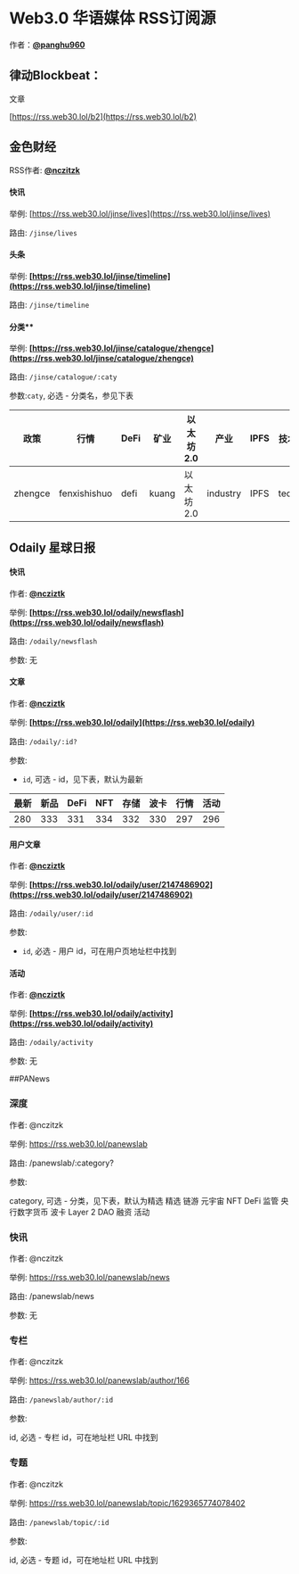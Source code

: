 # Web3.0 华语媒体 RSS订阅源
作者：**[@panghu960](https://twitter.com/panghu960)**

## 律动Blockbeat：

文章

[https://rss.web30.lol/b2](https://rss.web30.lol/b2)

##  金色财经

RSS作者: **[@nczitzk](https://github.com/nczitzk)**

#### 快讯

举例: [https://rss.web30.lol/jinse/lives](https://rss.web30.lol/jinse/lives)

路由: `/jinse/lives`

#### 头条

举例: **[https://rss.web30.lol/jinse/timeline](https://rss.web30.lol/jinse/timeline)**

路由: `/jinse/timeline`

#### 分类**

举例: **[https://rss.web30.lol/jinse/catalogue/zhengce](https://rss.web30.lol/jinse/catalogue/zhengce)**

路由: `/jinse/catalogue/:caty`

参数:`caty`, 必选 - 分类名，参见下表

| 政策 | 行情 | DeFi | 矿业 | 以太坊 2.0 | 产业 | IPFS | 技术 | 百科 | 研报 |
| --- | --- | --- | --- | --- | --- | --- | --- | --- | --- |
| zhengce | fenxishishuo | defi | kuang | 以太坊 2.0 | industry | IPFS | tech | baike | capitalmarket |

## Odaily 星球日报

#### 快讯

作者: **[@ncziztk](https://github.com/ncziztk)**

举例: **[https://rss.web30.lol/odaily/newsflash](https://rss.web30.lol/odaily/newsflash)**

路由: `/odaily/newsflash`

参数: 无

#### 文章

作者: **[@ncziztk](https://github.com/ncziztk)**

举例: **[https://rss.web30.lol/odaily](https://rss.web30.lol/odaily)**

路由: `/odaily/:id?`

参数:

- `id`, 可选 - id，见下表，默认为最新

| 最新 | 新品 | DeFi | NFT | 存储 | 波卡 | 行情 | 活动 |
| --- | --- | --- | --- | --- | --- | --- | --- |
| 280 | 333 | 331 | 334 | 332 | 330 | 297 | 296 |

#### 用户文章

作者: **[@ncziztk](https://github.com/ncziztk)**

举例: **[https://rss.web30.lol/odaily/user/2147486902](https://rss.web30.lol/odaily/user/2147486902)**

路由: `/odaily/user/:id`

参数:

- `id`, 必选 - 用户 id，可在用户页地址栏中找到

#### 活动

作者: **[@ncziztk](https://github.com/ncziztk)**

举例: **[https://rss.web30.lol/odaily/activity](https://rss.web30.lol/odaily/activity)**

路由: `/odaily/activity`

参数: 无

##PANews
### 深度
作者: @nczitzk

举例: https://rss.web30.lol/panewslab

路由: /panewslab/:category?

参数:

category, 可选 - 分类，见下表，默认为精选
精选	链游	元宇宙	NFT	DeFi	监管	央行数字货币	波卡	Layer 2	DAO	融资	活动
### 快讯
作者: @nczitzk

举例: https://rss.web30.lol/panewslab/news

路由: /panewslab/news

参数: 无

### 专栏
作者: @nczitzk

举例: https://rss.web30.lol/panewslab/author/166

路由: `/panewslab/author/:id`

参数:

id, 必选 - 专栏 id，可在地址栏 URL 中找到
### 专题
作者: @nczitzk

举例: https://rss.web30.lol/panewslab/topic/1629365774078402

路由: `/panewslab/topic/:id`

参数:

id, 必选 - 专题 id，可在地址栏 URL 中找到

